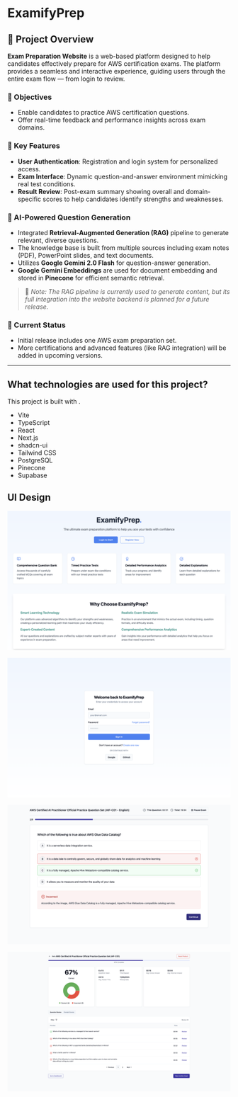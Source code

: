 # ExamifyPrep

## 📘 Project Overview

**Exam Preparation Website** is a web-based platform designed to help candidates effectively prepare for AWS certification exams. The platform provides a seamless and interactive experience, guiding users through the entire exam flow — from login to review.

### 🎯 Objectives

* Enable candidates to practice AWS certification questions.
* Offer real-time feedback and performance insights across exam domains.

### 🧩 Key Features

* **User Authentication**: Registration and login system for personalized access.
* **Exam Interface**: Dynamic question-and-answer environment mimicking real test conditions.
* **Result Review**: Post-exam summary showing overall and domain-specific scores to help candidates identify strengths and weaknesses.

### 🧠 AI-Powered Question Generation

* Integrated **Retrieval-Augmented Generation (RAG)** pipeline to generate relevant, diverse questions.
* The knowledge base is built from multiple sources including exam notes (PDF), PowerPoint slides, and text documents.
* Utilizes **Google Gemini 2.0 Flash** for question-answer generation.
* **Google Gemini Embeddings** are used for document embedding and stored in **Pinecone** for efficient semantic retrieval.

> 🔧 *Note: The RAG pipeline is currently used to generate content, but its full integration into the website backend is planned for a future release.*

### 🚀 Current Status

* Initial release includes one AWS exam preparation set.
* More certifications and advanced features (like RAG integration) will be added in upcoming versions.

---

## What technologies are used for this project?

This project is built with .

- Vite
- TypeScript
- React
- Next.js
- shadcn-ui
- Tailwind CSS
- PostgreSQL
- Pinecone
- Supabase


## UI Design
![question example](https://github.com/Rashmi7218/examify-prepster/blob/main/example/landing%20page.png)

![login page](https://github.com/Rashmi7218/examify-prepster/blob/main/example/loginpage.png)

![question example](https://github.com/Rashmi7218/examify-prepster/blob/main/example/examui-2.png)

![review page](https://github.com/Rashmi7218/examify-prepster/blob/main/example/review-page.png)

